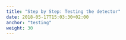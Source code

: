 ```yaml
---
title: "Step by Step: Testing the detector"
date: 2018-05-17T15:03:30+02:00
anchor: "testing"
weight: 30
---
```

